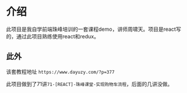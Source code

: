 # 介绍

此项目是我自学前端珠峰培训的一套课程demo，讲师周啸天。项目是react写的，通过此项目熟练使用react和redux。

## 此外

该套教程地址 ``https://www.dayuzy.com/?p=377``

此项目做到了71讲``71-[REACT]-珠峰课堂-实现购物车流程``，后面的几讲没做。